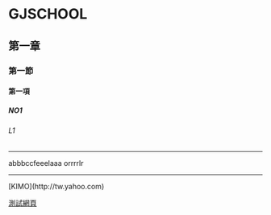# GJSCHOOL
## 第一章
### 第一節
#### 第一項
##### NO1
###### L1
<hr>
abbbccfeeelaaa
orrrrlr
<hr>
[KIMO](http://tw.yahoo.com)

[測試網頁](blog/page/1/index.html)
